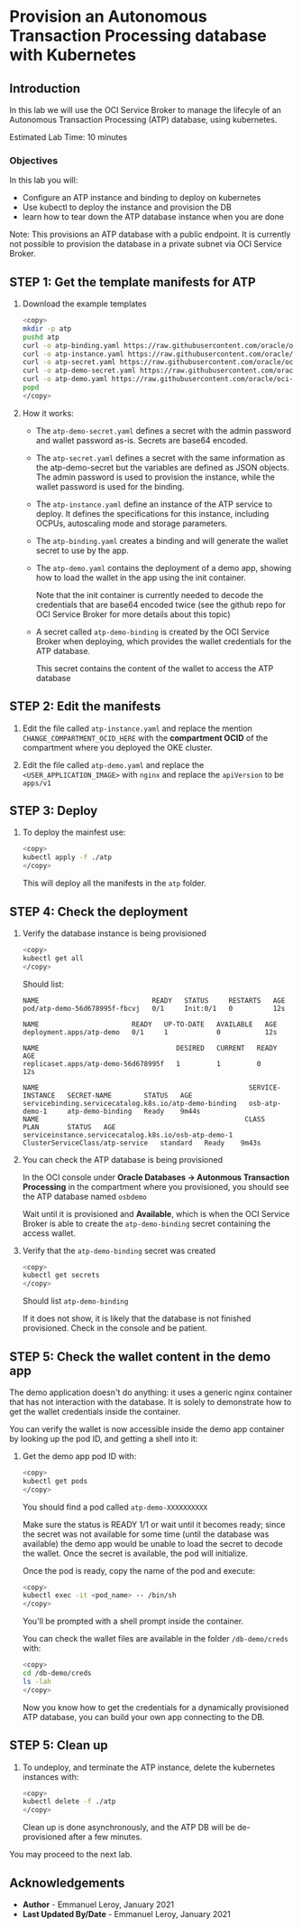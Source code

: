 # Provision an Autonomous Transaction Processing database with Kubernetes

## Introduction

In this lab we will use the OCI Service Broker to manage the lifecyle of an Autonomous Transaction Processing (ATP) database, using kubernetes.

Estimated Lab Time: 10 minutes

### Objectives

In this lab you will:

- Configure an ATP instance and binding to deploy on kubernetes
- Use kubectl to deploy the instance and provision the DB
- learn how to tear down the ATP database instance when you are done

Note: This provisions an ATP database with a public endpoint. It is currently not possible to provision the database in a private subnet via OCI Service Broker.

## **STEP 1:** Get the template manifests for ATP

1. Download the example templates

    ```bash
    <copy>
    mkdir -p atp
    pushd atp
    curl -o atp-binding.yaml https://raw.githubusercontent.com/oracle/oci-service-broker/master/charts/oci-service-broker/samples/atp/atp-binding.yaml
    curl -o atp-instance.yaml https://raw.githubusercontent.com/oracle/oci-service-broker/master/charts/oci-service-broker/samples/atp/atp-instance.yaml
    curl -o atp-secret.yaml https://raw.githubusercontent.com/oracle/oci-service-broker/master/charts/oci-service-broker/samples/atp/atp-secret.yaml
    curl -o atp-demo-secret.yaml https://raw.githubusercontent.com/oracle/oci-service-broker/master/charts/oci-service-broker/samples/atp/atp-demo-secret.yaml
    curl -o atp-demo.yaml https://raw.githubusercontent.com/oracle/oci-service-broker/master/charts/oci-service-broker/samples/atp/atp-demo.yaml
    popd
    </copy>
    ```

2. How it works:

    - The `atp-demo-secret.yaml` defines a secret with the admin password and wallet password as-is. Secrets are base64 encoded. 

    - The `atp-secret.yaml` defines a secret with the same information as the atp-demo-secret but the variables are defined as JSON objects. The admin password is used to provision the instance, while the wallet password is used for the binding.

    - The `atp-instance.yaml` define an instance of the ATP service to deploy. It defines the specifications for this instance, including OCPUs, autoscaling mode and storage parameters.

    - The `atp-binding.yaml` creates a binding and will generate the wallet secret to use by the app.

    - The `atp-demo.yaml` contains the deployment of a demo app, showing how to load the wallet in the app using the init container.

        Note that the init container is currently needed to decode the credentials that are base64 encoded twice (see the github repo for OCI Service Broker for more details about this topic)

    - A secret called `atp-demo-binding` is created by the OCI Service Broker when deploying, which provides the wallet credentials for the ATP database.

        This secret contains the content of the wallet to access the ATP database

## **STEP 2:** Edit the manifests

1. Edit the file called `atp-instance.yaml` and replace the mention `CHANGE_COMPARTMENT_OCID_HERE` with the **compartment OCID** of the compartment where you deployed the OKE cluster.


2. Edit the file called `atp-demo.yaml` and replace the `<USER_APPLICATION_IMAGE>` with `nginx` and replace the `apiVersion` to be `apps/v1`

## **STEP 3:** Deploy

1. To deploy the mainfest use:

    ```bash
    <copy>
    kubectl apply -f ./atp
    </copy>
    ```

    This will deploy all the manifests in the `atp` folder.

## **STEP 4:** Check the deployment

1. Verify the database instance is being provisioned

    ```bash
    <copy>
    kubectl get all
    </copy>
    ```

    Should list:

    ```
    NAME                            READY   STATUS     RESTARTS   AGE
    pod/atp-demo-56d678995f-fbcvj   0/1     Init:0/1   0          12s

    NAME                       READY   UP-TO-DATE   AVAILABLE   AGE
    deployment.apps/atp-demo   0/1     1            0           12s

    NAME                                  DESIRED   CURRENT   READY   AGE
    replicaset.apps/atp-demo-56d678995f   1         1         0       12s   

    NAME                                                    SERVICE-INSTANCE   SECRET-NAME        STATUS   AGE
    servicebinding.servicecatalog.k8s.io/atp-demo-binding   osb-atp-demo-1     atp-demo-binding   Ready    9m44s
    NAME                                                   CLASS                             PLAN       STATUS   AGE
    serviceinstance.servicecatalog.k8s.io/osb-atp-demo-1   ClusterServiceClass/atp-service   standard   Ready    9m43s
    ```

3. You can check the ATP database is being provisioned

    In the OCI console under **Oracle Databases -> Autonmous Transaction Processing** in the compartment where you provisioned, you should see the ATP database named `osbdemo`

    Wait until it is provisioned and **Available**, which is when the OCI Service Broker is able to create the `atp-demo-binding` secret containing the access wallet.

3. Verify that the `atp-demo-binding` secret was created

    ```bash
    <copy>
    kubectl get secrets
    </copy>
    ```

    Should list `atp-demo-binding`

    If it does not show, it is likely that the database is not finished provisioned. Check in the console and be patient.


## **STEP 5:** Check the wallet content in the demo app

The demo application doesn't do anything: it uses a generic nginx container that has not interaction with the database. It is solely to demonstrate how to get the wallet credentials inside the container.

You can verify the wallet is now accessible inside the demo app container by looking up the pod ID, and getting a shell into it:

1. Get the demo app pod ID with:

    ```bash
    <copy>
    kubectl get pods 
    </copy>
    ```

    You should find a pod called `atp-demo-XXXXXXXXXX`

    Make sure the status is READY 1/1 or wait until it becomes ready; since the secret was not available for some time (until the database was available) the demo app would be unable to load the secret to decode the wallet. Once the secret is available, the pod will initialize.

    Once the pod is ready, copy the name of the pod and execute:

    ```bash
    <copy>
    kubectl exec -it <pod_name> -- /bin/sh
    </copy>
    ```

    You'll be prompted with a shell prompt inside the container.

    You can check the wallet files are available in the folder `/db-demo/creds` with:

    ```bash
    <copy>
    cd /db-demo/creds
    ls -lah
    </copy>
    ```

    Now you know how to get the credentials for a dynamically provisioned ATP database, you can build your own app connecting to the DB.

## **STEP 5:** Clean up

1. To undeploy, and terminate the ATP instance, delete the kubernetes instances with:

    ```bash
    <copy>
    kubectl delete -f ./atp
    </copy>
    ```

    Clean up is done asynchronously, and the ATP DB will be de-provisioned after a few minutes.

    
You may proceed to the next lab.

## Acknowledgements

 - **Author** - Emmanuel Leroy, January 2021
 - **Last Updated By/Date** - Emmanuel Leroy, January 2021
